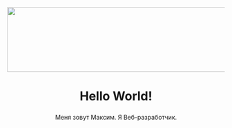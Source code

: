 <div align="center">
  <img height="150" width="800" src="https://steamuserimages-a.akamaihd.net/ugc/156904390485094639/7ADA58076E7B7C1E44135CB2B194D5145289BCA4/?imw=512&amp;imh=288&amp;ima=fit&amp;impolicy=Letterbox&amp;imcolor=%23000000&amp;letterbox=true"/>
</div>

###

<div align="center">
  <h1>Hello World!</h1>
</div>  
  
### 

<div align="center">Меня зовут Максим. Я Веб-разработчик.</div>
